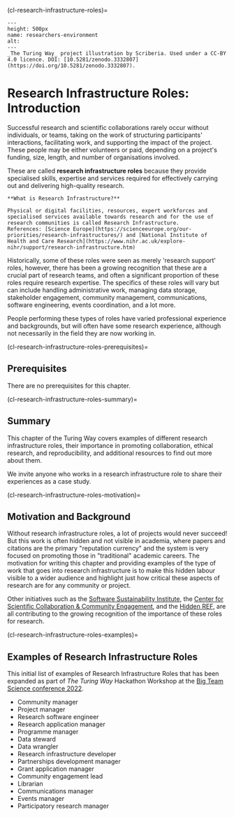 (cl-research-infrastructure-roles)=

```{figure} ../../figures/researchers-environment.*
---
height: 500px
name: researchers-environment
alt: 
---
_The Turing Way_ project illustration by Scriberia. Used under a CC-BY 4.0 licence. DOI: [10.5281/zenodo.3332807](https://doi.org/10.5281/zenodo.3332807).
```

# Research Infrastructure Roles: Introduction

Successful research and scientific collaborations rarely occur without individuals, or teams, taking on the work of structuring participants' interactions, facilitating work, and supporting the impact of the project.
These people may be either volunteers or paid, depending on a project's funding, size, length, and number of organisations involved.

These are called **research infrastructure roles** because they provide specialised skills, expertise and services required for effectively carrying out and delivering high-quality research.

```{note}
**What is Research Infrastructure?**

Physical or digital facilities, resources, expert workforces and specialised services available towards research and for the use of research communities is called Research Infrastructure.
References: [Science Europe](https://scienceeurope.org/our-priorities/research-infrastructures/) and [National Institute of Health and Care Research](https://www.nihr.ac.uk/explore-nihr/support/research-infrastructure.htm)
```

Historically, some of these roles were seen as merely 'research support' roles, however, there has been a growing recognition that these are a crucial part of research teams, and often a significant proportion of these roles require research expertise.
The specifics of these roles will vary but can include handling administrative work, managing data storage, stakeholder engagement, community management, communications, software engineering, events coordination, and a lot more.

People performing these types of roles have varied professional experience and backgrounds, but will often have some research experience, although not necessarily in the field they are now working in.

(cl-research-infrastructure-roles-prerequisites)=
## Prerequisites

There are no prerequisites for this chapter.


(cl-research-infrastructure-roles-summary)=
## Summary

This chapter of the Turing Way covers examples of different research infrastructure roles, their importance in promoting collaboration, ethical research, and reproducibility, and additional resources to find out more about them.

We invite anyone who works in a research infrastructure role to share their experiences as a case study.

(cl-research-infrastructure-roles-motivation)=
## Motivation and Background

Without research infrastructure roles, a lot of projects would never succeed!
But this work is often hidden and not visible in academia, where papers and citations are the primary "reputation currency" and the system is very focused on promoting those in "traditional" academic careers.
The motivation for writing this chapter and providing examples of the type of work that goes into research infrastructure is to make this hidden labour visible to a wider audience and highlight just how critical these aspects of research are for any community or project.

Other initiatives such as the [Software Sustainability Institute](https://www.software.ac.uk/), the [Center for Scientific Collaboration & Community Engagement](https://www.cscce.org/), and the [Hidden REF](https://hidden-ref.org/), are all contributing to the growing recognition of the importance of these roles for research.

(cl-research-infrastructure-roles-examples)=
## Examples of Research Infrastructure Roles

This initial list of examples of Research Infrastructure Roles that has been expanded as part of _The Turing Way_ Hackathon Workshop at the [Big Team Science conference 2022](https://bigteamscienceconference.github.io/).

* Community manager
* Project manager
* Research software engineer
* Research application manager
* Programme manager
* Data steward
* Data wrangler
* Research infrastructure developer
* Partnerships development manager
* Grant application manager
* Community engagement lead
* Librarian
* Communications manager
* Events manager
* Participatory research manager
